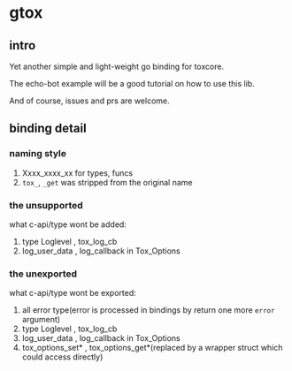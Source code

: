 # gtox
## intro
Yet another simple and light-weight go binding for toxcore.

The echo-bot example will be a good tutorial on how to use this lib.

And of course, issues and prs are welcome.

## binding detail
### naming style
1. Xxxx_xxxx_xx for types, funcs
2. `tox_`, `_get` was stripped from the original name

### the unsupported
what c-api/type wont be added:
1. type Loglevel , tox_log_cb
2. log_user_data , log_callback in Tox_Options

### the unexported
what c-api/type wont be exported:
1. all error type(error is processed in bindings by return one more `error` argument)
2. type Loglevel , tox_log_cb
3. log_user_data , log_callback in Tox_Options
4. tox_options_set* , tox_options_get*(replaced by a wrapper struct which could access directly)
